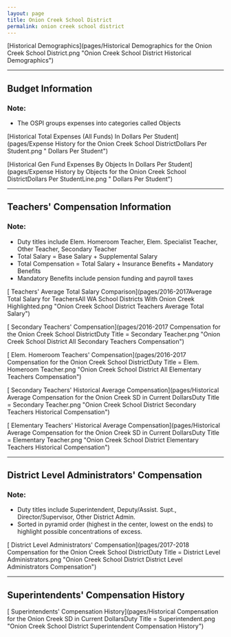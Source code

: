 ```yaml
---
layout: page
title: Onion Creek School District
permalink: onion creek school district
---
```



[Historical Demographics](pages/Historical Demographics for the Onion Creek School District.png "Onion Creek School District Historical Demographics")

___

## Budget Information
### Note:
- The OSPI groups expenses into categories called Objects

[Historical Total Expenses (All Funds) In Dollars Per Student](pages/Expense History for the Onion Creek School DistrictDollars Per Student.png " Dollars Per Student")

[Historical Gen Fund Expenses By Objects In Dollars Per Student](pages/Expense History by Objects for the Onion Creek School DistrictDollars Per StudentLine.png " Dollars Per Student")


___

## Teachers' Compensation Information
### Note:
- Duty titles include Elem. Homeroom Teacher, Elem. Specialist Teacher, Other Teacher, Secondary Teacher
- Total Salary = Base Salary + Supplemental Salary
- Total Compensation = Total Salary + Insurance Benefits + Mandatory Benefits
- Mandatory Benefits include pension funding and payroll taxes

[ Teachers' Average Total Salary Comparison](pages/2016-2017Average Total Salary for TeachersAll WA School Districts With Onion Creek Highlighted.png "Onion Creek School District Teachers Average Total Salary")

[ Secondary Teachers' Compensation](pages/2016-2017 Compensation for the Onion Creek School DistrictDuty Title = Secondary Teacher.png "Onion Creek School District All Secondary Teachers Compensation")

[ Elem. Homeroom Teachers' Compensation](pages/2016-2017 Compensation for the Onion Creek School DistrictDuty Title = Elem. Homeroom Teacher.png "Onion Creek School District All Elementary Teachers Compensation")

[ Secondary Teachers' Historical Average Compensation](pages/Historical Average Compensation for the Onion Creek SD in Current DollarsDuty Title = Secondary Teacher.png "Onion Creek School District Secondary Teachers Historical Compensation")

[ Elementary Teachers' Historical Average Compensation](pages/Historical Average Compensation for the Onion Creek SD in Current DollarsDuty Title = Elementary Teacher.png "Onion Creek School District Elementary Teachers Historical Compensation")


___

## District Level Administrators' Compensation

### Note:
- Duty titles include Superintendent, Deputy/Assist. Supt., Director/Supervisor, Other District Admin.
- Sorted in pyramid order (highest in the center, lowest on the ends) to highlight possible concentrations of excess.

[ District Level Administrators' Compensation](pages/2017-2018 Compensation for the Onion Creek School DistrictDuty Title = District Level Administrators.png "Onion Creek School District District Level Administrators Compensation")


___

## Superintendents' Compensation History

[ Superintendents' Compensation History](pages/Historical Compensation for the Onion Creek SD in Current DollarsDuty Title = Superintendent.png "Onion Creek School District Superintendent Compensation History")

